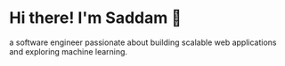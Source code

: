# Hi there! I'm Saddam 👋

a software engineer passionate about building scalable web applications and exploring machine learning.
